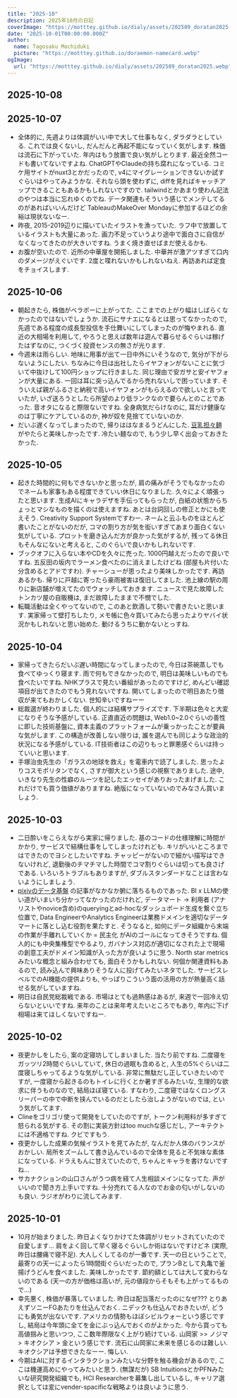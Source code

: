 ```yaml
---
title: "2025-10"
description: 2025年10月の日記
coverImage: "https://motttey.github.io/dialy/assets/202509_doratan2025.webp"
date: "2025-10-01T00:00:00.000Z"
author:
  name: Tagosaku Mochiduki
  picture: "https://motttey.github.io/doraemon-namecard.webp"
ogImage:
  url: "https://motttey.github.io/dialy/assets/202509_doratan2025.webp"
---
```


## 2025-10-08

## 2025-10-07
- 全体的に, 先週よりは体調がいい中で大して仕事もなく, ダラダラとしている. これでは良くないし, だんだんと再起不能になっていく気がします. 株価は流石に下がっていた. 年内はもう放置で良い気がしとります. 最近全然コードも書いてないですよね. ChatGPTやClaudeの持ち腐れになっている. コミケ用サイトがnuxt3とかだったので, v4にマイグレーションできないか試すぐらいはやってみようかな. それなら頭を使わずに, diffを見ればキャッチアップできることもあるかもしれないですので. tailwindとかあまり使わん記法のやつは本当に忘れゆくのでね. データ関連もそういう感じでメンテしてるのがあればいいんだけど TableauのMakeOver Mondayに参加するほどの余裕は現状ないなー. 
- 昨夜, 2015-2019辺りに描いていたイラストを漁っていた. ラフ中で放置しているイラストも大量にあった. 画力不足っていうより途中で面白さに自信がなくなってきたのが大きいですね. うまく焼き直せばまだ使えるかも. 
- お腹が空いたので. 近所の中華屋を開拓しました. 中華丼が激アツすぎて口内のダメージがえぐいです. 2度と喋れないかもしれないねえ. 再訪あれば定食をチョイスします. 

## 2025-10-06
- 朝起きたら, 株価がベラボーに上がってた. ここまでの上がり幅はしばらくなかったのではないでしょうか. 流石にサナエになるとは思ってなかったので, 先週である程度の成長型投信を手仕舞いにしてしまったのが悔やまれる. 直近の大相場を利用して, やろうと思えば数年は遊んで暮らせるぐらいは稼げたはずなのに, つくづく投資センスの無さが光ります. 
- 今週末は雨らしい. 地味に用事が出て一日中外にいそうなので, 気分が下がらないようにしたい. ちなみに今日は出社したらイヤフォンがないことに気づいて中抜けして100円ショップに行きました. 同じ理由で安ガサと安イヤフォンが大量にある. 一回は耳に突っ込んでるから売れないしで困っています. そういえば親がふるさと納税で高いイヤフォンがもらえるので欲しいと言っていたが, いざ送ろうとしたら所望のより低ランクなので要らんとのことであった. 音オタになると際限ないですね. 全身病気だらけなのに, 耳だけ健康なのは丁寧にケアしているのか, 神が奴を見捨てていないのか. 
- だいぶ遅くなってしまったので, 帰りははなまるうどんにした. [豆乳担々麺](https://www.hanamaruudon.com/news/2024/0718-6324.html) がやたらと美味しかったです. 冷たい麺なので, もう少し早く出会っておきたかった.

## 2025-10-05
- 起きた時間的に何もできないかと思ったが, 肩の痛みがそうでもなかったのでネームも家事もある程度できていい休日になりました. 久々によく頑張ったと思います. 生成AIにキャラデザを手伝ってもらったが, 白紙の状態からちょっとマシなものを描くのは使えますね. あとは台詞回しの修正とかにも使えそう. Creativity Support Systemですわー. ネームと云ふものをほとんど書いたことがないのだが, コマの割り方が気を衒いすぎてあまり面白くない気がしている. プロットを磨き込んだ方が良かった気がするが, 残ってる休日もそんなにないと考えると, このぐらいで良いかもしれないです.
- ブックオフに入らない本やCDを久々に売った. 1000円越えだったので良いですね. 五反田の坂内でラーメン食べたのに消えましたけどね (部屋も片付いた分含めるとアドですわ). チャーシューが思ったより美味しかったです. 再訪あるかも. 帰りに戸越に寄ったら豪雨被害は復旧してました. 池上線の駅の周りに新店舗が増えてたのでウォッチしておきます. ニュースで見た故障したトンカツ屋の自販機は, まだ故障したままで不憫でした.
- 転職活動は全くやってないので, このあと飲酒して勢いで書きたいと思います. 実家帰って壁打ちしたり, メモ帳に色々買いてみたら思ったよりヤバイ状況かもしれないと思い始めた. 動けるうちに動かないとっすね. 

## 2025-10-04
- 家帰ってきたらだいぶ遅い時間になってしまったので, 今日は茶碗蒸しでも食べてゆっくり寝ます. 雨で何もできなかったので, 明日は美味しいものでも食べたいですね. NHKプラスで見たい番組があったのですけど, めんどい確認項目が出てきたのでもう見れないですね. 開いてしまったので明日あたり徴収が来てもおかしくない. 世知辛いですねーー
- 総裁選が終わりました. 個人的には結構サプライズです. 下半期は色々と大変になりそうな予感がしている. 正直直近の問題は, Web1.0~2.0ぐらいの善性に即した技術基盤に, 資本主義のプラットフォームが乗っかったことが要員な気がします. この構造が改善しない限りは, 誰を選んでも同じような政治的状況になる予感がしている. IT技術者はこの辺りもっと罪悪感ぐらいは持っていいと思います. 
- 手塚治虫先生の「ガラスの地球を救え」を電車内で読了しました. 思ったよりコスモポリタンでなく, さすが御大という感じの視察でありました. 途中, いきなり先生の性癖のルーツを記したエッセイがありおったまげました. これだけでも買う価値がありますね. 絶版になっていないのでみなさん買いましょう. 

## 2025-10-03
- 二日酔いをこらえながら実家に帰りました. 基のコードの仕様理解に時間がかかり, サービスで結構仕事をしてしまったけれども. キリがいいところまではできたのでヨシとしたいですね. チャッピーがないので細かい描写はできないけれど, 退勤後のチマチマした時間でコマ割りぐらいは切っても良さげである. いろいろトラブルもありますが, ダブルスタンダードなことは言わないようにしましょう.
- [pixivのデータ基盤](https://inside.pixiv.blog/2025/09/29/174500) の記事がなかなか腑に落ちるものであった. BI x LLMの使い道がいまいち分かってなかったのだけれど, データマート -> 利用者 (アナリストやnovice含め)のqueryingとad-hocなダッシュボード生成を繋ぐ立ち位置で, Data EngineerやAnalytics Engineerは業務ドメインを適切なデータマートに落とし込む役割を果たすと. そうなると, 如何にデータ組織から末端の作業が手離れしていくか = 民主化 がAIのゴールになってきそうですね. 個人的にも中央集権型でやるより, ガバナンス対応が適切になされた上で現場の創意工夫がドメイン知識が入った方が良いように思う. North star metricsみたいな概念と組み合わせても, 面白そうかもしれない. 何個か関連資料もあるので, 読み込んで興味ありそうな人に投げてみたいネタでした. サービスレベルでのAI機能の提供よりも, やっぱりこういう面の活用の方が熱量高く話せる気がしていますね.
- 明日は自民党総裁戦である. 市場はとても過熱感はあるが, 来週で一回冷え切らないといいですね. 来年のことは来年考えたいところでもあり, 年内に下げ相場は来てほしくないですねー. 

## 2025-10-02
- 夜更かしをしたら, 案の定寝坊してしまいました. 当たり前ですね. 二度寝をガッツリ2時間ぐらいしていて, 休日の過眠も含めると, 人生の5%ぐらいは二度寝しちゃってるような気がしている. 非常に無駄だし正していきたいのですが, 一度寝から起きるのもトイレに行くとか暑すぎるみたいな, 生理的な欲求に伴うものなので, 結局ほぼ寝ている. すなわり, 二度寝ではなくロングスリーパーの中で中断を挟んでいるのだとしたら治しようがないのでは, という気がしてます. 
- Clineをゴリゴリ使って開発をしていたのですが, トークン利用料が多すぎて怒られる気がする. その割に実装方針はtoo muchな感じだし, アーキテクトには不適格ですね. クビですもう.
- 夜更かしした成果の気候イラストを見てみたが, なんだか人体のバランスがおかしい. 局所をズームして書き込んでいるので全体を見ると不気味な素体になっている. ドラえもんに甘えていたので, ちゃんとキャラを書けないですね...
- サカナクションの山口さんがうつ病を経て人生相談メインになってた. 声がいいので聞き方上手いですね. 十分売れてる人なのでお金の匂いがしないのも良い. ラジオがわりに流してみます.

## 2025-10-01
- 10月が始まりました. 昨日よくなりかけてた体調がリセットされていたので自愛します... 肩をよく回して早く寝るぐらいしか術はないですけどネ (実際, 昨日は腰痛で寝不足). 大人しくしてるのが一番です. 天一の日ということで, 最寄りの天一によったら1時間街ぐらいだったので, プランBとして丸亀で釜揚げうどんを食べました. 美味しかったです. 節約額としては大して変わらないのである (天一の方が価格は高いが, 元の値段からそもそも上がってるもので...)
- 幸先悪く, 株価が暴落していました. 昨日は配当落だったのになぜ??? とりあえずソニーFGあたりを仕込んでおく. ニデックも仕込んでおきたいが, どうにも勇気が出ないです. アメリカの情勢もほぼシビルウォーという感じですし, 結局は今年頭に全てを金にぶっ込んでおくのがよかった. 今から買っても高値掴みと思いつつ, ここ数年際限なく上がり続けている. 山岡家 >> ノジマ > キオクシア > 金という感じです. 流石に山岡家に未来を感じるのは難しい. キオクシアは予想できたなーー. 悔しい.
- 今期はAIに対するインタラクションみたいな分野を触る機会があるので, ここは機運高めにやってみたいと思う. (無謀だが) SB IntuitionsとかPFNみたいな研究開発組織でも, HCI Researcherを募集し出しているし, キャリア選択としては変にvender-spacificな戦略よりは良いように思う. 
